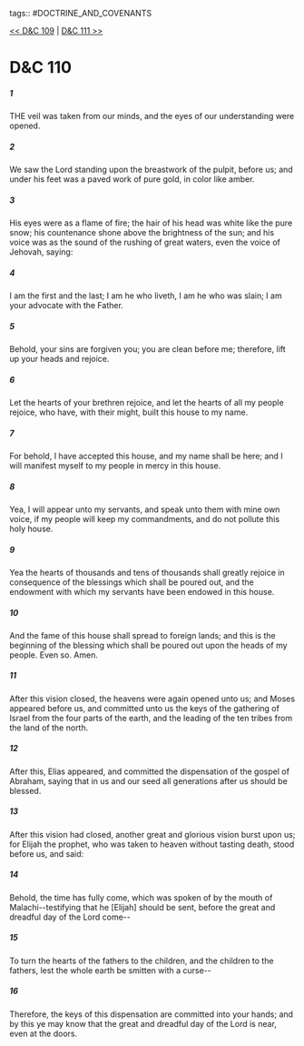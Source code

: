 tags:: #DOCTRINE_AND_COVENANTS

[<< D&C 109](DOCTRINE_AND_COVENANTS/D&C_109.md) | [D&C 111 >>](DOCTRINE_AND_COVENANTS/D&C_111.md)

# D&C 110

##### 1

THE veil was taken from our minds, and the eyes of our understanding were opened.

##### 2

We saw the Lord standing upon the breastwork of the pulpit, before us; and under his feet was a paved work of pure gold, in color like amber.

##### 3

His eyes were as a flame of fire; the hair of his head was white like the pure snow; his countenance shone above the brightness of the sun; and his voice was as the sound of the rushing of great waters, even the voice of Jehovah, saying:

##### 4

I am the first and the last; I am he who liveth, I am he who was slain; I am your advocate with the Father.

##### 5

Behold, your sins are forgiven you; you are clean before me; therefore, lift up your heads and rejoice.

##### 6

Let the hearts of your brethren rejoice, and let the hearts of all my people rejoice, who have, with their might, built this house to my name.

##### 7

For behold, I have accepted this house, and my name shall be here; and I will manifest myself to my people in mercy in this house.

##### 8

Yea, I will appear unto my servants, and speak unto them with mine own voice, if my people will keep my commandments, and do not pollute this holy house.

##### 9

Yea the hearts of thousands and tens of thousands shall greatly rejoice in consequence of the blessings which shall be poured out, and the endowment with which my servants have been endowed in this house.

##### 10

And the fame of this house shall spread to foreign lands; and this is the beginning of the blessing which shall be poured out upon the heads of my people. Even so. Amen.

##### 11

After this vision closed, the heavens were again opened unto us; and Moses appeared before us, and committed unto us the keys of the gathering of Israel from the four parts of the earth, and the leading of the ten tribes from the land of the north.

##### 12

After this, Elias appeared, and committed the dispensation of the gospel of Abraham, saying that in us and our seed all generations after us should be blessed.

##### 13

After this vision had closed, another great and glorious vision burst upon us; for Elijah the prophet, who was taken to heaven without tasting death, stood before us, and said:

##### 14

Behold, the time has fully come, which was spoken of by the mouth of Malachi--testifying that he [Elijah] should be sent, before the great and dreadful day of the Lord come--

##### 15

To turn the hearts of the fathers to the children, and the children to the fathers, lest the whole earth be smitten with a curse--

##### 16

Therefore, the keys of this dispensation are committed into your hands; and by this ye may know that the great and dreadful day of the Lord is near, even at the doors.
